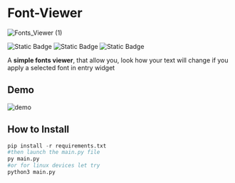 # Font-Viewer
![Fonts_Viewer (1)](https://github.com/poneoneo/Ctk-CheckFontEffects/assets/52409392/bc8173e0-1da5-4fdc-a84d-50235dc0a152)

![Static Badge](https://img.shields.io/badge/Python-yellow?logo=python)
![Static Badge](https://img.shields.io/badge/TomSchimansky-CustomTkinter-blue?labelColor=green)
![Static Badge](https://img.shields.io/badge/Akscape-CtkScrollableDropdown-blue)

A **simple fonts viewer**, that allow you, look how your text will change if you apply a selected font in entry widget

## Demo

![demo](https://github.com/poneoneo/Font-Viewer/assets/52409392/553f415e-03e4-416b-9cc5-1d587b6a6611)


## How to Install
```python
pip install -r requirements.txt
#then launch the main.py file
py main.py
#or for linux devices let try
python3 main.py
```

